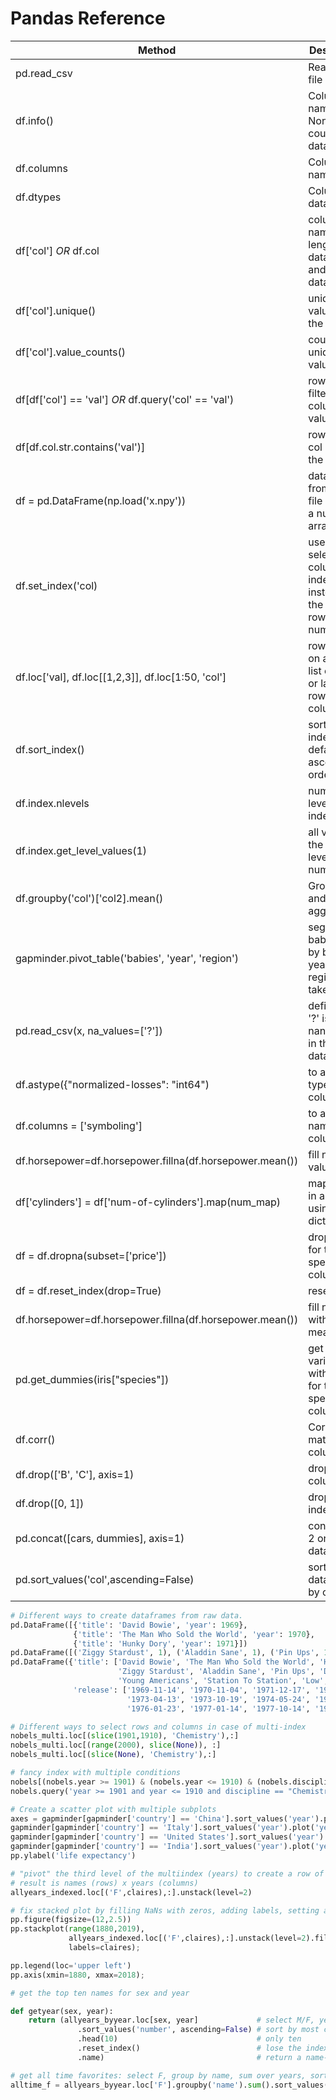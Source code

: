 # Pandas Reference

| Method                                                   | Description                                                             |
| -------------------------------------------------------- | ----------------------------------------------------------------------- |
| pd.read_csv                                              | Read a CSV file                                                         |
| df.info()                                                | Column names, Non-null count and data-types                             |
| df.columns                                               | Column names                                                            |
| df.dtypes                                                | Columns datatypes                                                       |
| df['col'] *OR* df.col                                    | column name, length, datatype and some data                             |
| df['col'].unique()                                       | unique values in the column                                             |
| df['col'].value_counts()                                 | counts by unique values                                                 |
| df[df['col'] == 'val'] *OR* df.query('col' == 'val')     | rows filtered by column = value                                         |
| df[df.col.str.contains('val')]                           | rows with col having the str 'val'                                      |
| df = pd.DataFrame(np.load('x.npy'))                      | data frame from npy file or from a numpy array                          |
| df.set_index('col)                                       | use selected columns as index instead of the default row numbers        |
| df.loc['val], df.loc[[1,2,3]], df.loc[1:50, 'col']       | rows based on a single, list or slice or labels for rows and/or columns |
| df.sort_index()                                          | sort the index in default ascending order                               |
| df.index.nlevels                                         | number of levels in the index                                           |
| df.index.get_level_values(1)                             | all values in the passed level number                                   |
| df.groupby('col')['col2].mean()                          | Group by and aggregate                                                  |
| gapminder.pivot_table('babies', 'year', 'region')        | segment babies data by both year and region, then take mean             |
| pd.read_csv(x, na_values=['?'])                          | defines that '?' is the nan symbol in the dataset                       |
| df.astype({"normalized-losses": "int64")                 | to assign types to columns                                              |
| df.columns = ['symboling']                               | to assign names to columns                                              |
| df.horsepower=df.horsepower.fillna(df.horsepower.mean()) | fill nan values                                                         |
| df['cylinders'] = df['num-of-cylinders'].map(num_map)    | map values in a column using dictionary                                 |
| df = df.dropna(subset=['price'])                         | drop nans for the specified columns                                     |
| df = df.reset_index(drop=True)                           | reset index                                                             |
| df.horsepower=df.horsepower.fillna(df.horsepower.mean()) | fill nans with the mean                                                 |
| pd.get_dummies(iris["species"])                          | get dummy variables with values for the specified column                |
| df.corr()                                                | Correlation matrix for all columns                                      |
| df.drop(['B', 'C'], axis=1)                              | drop a column                                                           |
| df.drop([0, 1])                                          | drop by index                                                           |
| pd.concat([cars, dummies], axis=1)                       | concatenate 2 or more dataframes                                        |
| pd.sort_values('col',ascending=False)                    | sort dataframe by column                                                |

```python
# Different ways to create dataframes from raw data.
pd.DataFrame([{'title': 'David Bowie', 'year': 1969},
              {'title': 'The Man Who Sold the World', 'year': 1970},
              {'title': 'Hunky Dory', 'year': 1971}])
pd.DataFrame([('Ziggy Stardust', 1), ('Aladdin Sane', 1), ('Pin Ups', 1)], columns=['title','toprank'])
pd.DataFrame({'title': ['David Bowie', 'The Man Who Sold the World', 'Hunky Dory',
                        'Ziggy Stardust', 'Aladdin Sane', 'Pin Ups', 'Diamond Dogs',
                        'Young Americans', 'Station To Station', 'Low', 'Heroes', 'Lodger'],
              'release': ['1969-11-14', '1970-11-04', '1971-12-17', '1972-06-16',
                          '1973-04-13', '1973-10-19', '1974-05-24', '1975-03-07',
                          '1976-01-23', '1977-01-14', '1977-10-14', '1979-05-18']})
```

```python
# Different ways to select rows and columns in case of multi-index
nobels_multi.loc[(slice(1901,1910), 'Chemistry'),:]
nobels_multi.loc[(range(2000), slice(None)), :]
nobels_multi.loc[(slice(None), 'Chemistry'),:]
```

```python
# fancy index with multiple conditions
nobels[(nobels.year >= 1901) & (nobels.year <= 1910) & (nobels.discipline == 'Chemistry')]
nobels.query('year >= 1901 and year <= 1910 and discipline == "Chemistry"')
```

```python
# Create a scatter plot with multiple subplots
axes = gapminder[gapminder['country'] == 'China'].sort_values('year').plot('year', 'life_expectancy', label='China')
gapminder[gapminder['country'] == 'Italy'].sort_values('year').plot('year', 'life_expectancy', label='Italy', ax=axes)
gapminder[gapminder['country'] == 'United States'].sort_values('year').plot('year', 'life_expectancy', label='USA', ax=axes)
gapminder[gapminder['country'] == 'India'].sort_values('year').plot('year', 'life_expectancy', label='India', ax=axes)
pp.ylabel('life expectancy')
```

```python
# "pivot" the third level of the multiindex (years) to create a row of columns;
# result is names (rows) x years (columns)
allyears_indexed.loc[('F',claires),:].unstack(level=2)

# fix stacked plot by filling NaNs with zeros, adding labels, setting axis range
pp.figure(figsize=(12,2.5))
pp.stackplot(range(1880,2019),
             allyears_indexed.loc[('F',claires),:].unstack(level=2).fillna(0),
             labels=claires);

pp.legend(loc='upper left')
pp.axis(xmin=1880, xmax=2018);
```

```python
# get the top ten names for sex and year

def getyear(sex, year):
    return (allyears_byyear.loc[sex, year]             # select M/F, year
               .sort_values('number', ascending=False) # sort by most common
               .head(10)                               # only ten
               .reset_index()                          # lose the index
               .name)                                  # return a name-only Series
```

```python
# get all time favorites: select F, group by name, sum over years, sort, cap 
alltime_f = allyears_byyear.loc['F'].groupby('name').sum().sort_values('number', ascending=False).head(10)
```
